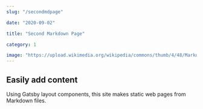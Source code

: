 ```yaml
---
slug: "/secondmdpage"

date: "2020-09-02"

title: "Second Markdown Page"

category: 1

image: "https://upload.wikimedia.org/wikipedia/commons/thumb/4/48/Markdown-mark.svg/1200px-Markdown-mark.svg.png"
---
```


## Easily add content

Using Gatsby layout components, this site makes static web pages from Markdown files.
